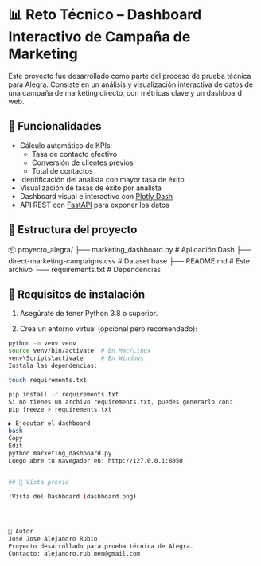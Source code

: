 # 📊 Reto Técnico – Dashboard Interactivo de Campaña de Marketing

Este proyecto fue desarrollado como parte del proceso de prueba técnica para Alegra. Consiste en un análisis y visualización interactiva de datos de una campaña de marketing directo, con métricas clave y un dashboard web.

## 🧠 Funcionalidades

- Cálculo automático de KPIs:
  - Tasa de contacto efectivo
  - Conversión de clientes previos
  - Total de contactos
- Identificación del analista con mayor tasa de éxito
- Visualización de tasas de éxito por analista
- Dashboard visual e interactivo con [Plotly Dash](https://dash.plotly.com/)
- API REST con [FastAPI](https://fastapi.tiangolo.com/) para exponer los datos

## 📁 Estructura del proyecto

📦 proyecto_alegra/
├── marketing_dashboard.py # Aplicación Dash
├── direct-marketing-campaigns.csv # Dataset base
├── README.md # Este archivo
└── requirements.txt # Dependencias


## 🚀 Requisitos de instalación

1. Asegúrate de tener Python 3.8 o superior.

2. Crea un entorno virtual (opcional pero recomendado):

```bash
python -m venv venv
source venv/bin/activate  # En Mac/Linux
venv\Scripts\activate     # En Windows
Instala las dependencias:

touch requirements.txt

pip install -r requirements.txt
Si no tienes un archivo requirements.txt, puedes generarlo con:
pip freeze > requirements.txt

▶️ Ejecutar el dashboard
bash
Copy
Edit
python marketing_dashboard.py
Luego abre tu navegador en: http://127.0.0.1:8050


## 📸 Vista previa

!Vista del Dashboard (dashboard.png)




👤 Autor
José Jose Alejandro Rubio
Proyecto desarrollado para prueba técnica de Alegra.
Contacto: alejandro.rub.men@gmail.com